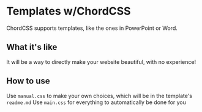 # Templates w/ChordCSS
ChordCSS supports templates, like the ones in PowerPoint or Word.

## What it's like
It will be a way to directly make your website beautiful, with no experience!
## How to use
Use `manual.css` to make your own choices, which will be in the template's `readme.md`
Use `main.css` for everything to automatically be done for you